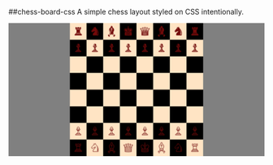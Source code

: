 ##chess-board-css
A simple chess layout styled on CSS intentionally. 

![](https://github.com/Abishethvarman/chess-board-css/blob/main/img/screencapture-file-D-3rd-yr-Js-chess-board-css-chess-board-css-index-html-2022-08-11-15_29_34.png)

